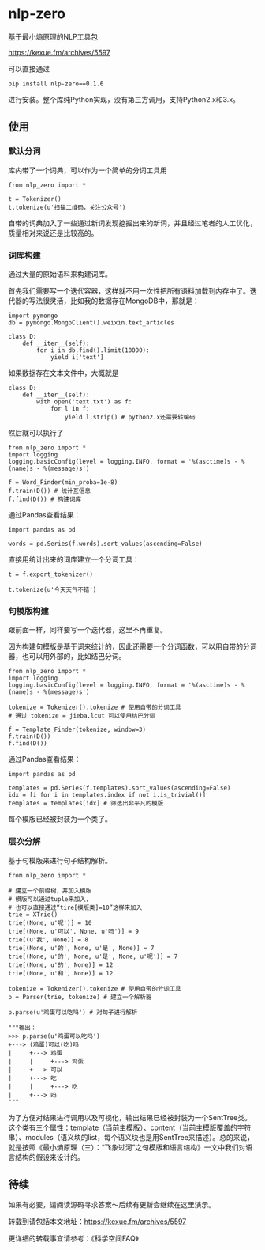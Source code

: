 # nlp-zero
基于最小熵原理的NLP工具包

https://kexue.fm/archives/5597

可以直接通过
```
pip install nlp-zero==0.1.6
```

进行安装。整个库纯Python实现，没有第三方调用，支持Python2.x和3.x。
## 使用

### 默认分词
库内带了一个词典，可以作为一个简单的分词工具用

```
from nlp_zero import *

t = Tokenizer()
t.tokenize(u'扫描二维码，关注公众号')
```

自带的词典加入了一些通过新词发现挖掘出来的新词，并且经过笔者的人工优化，质量相对来说还是比较高的。

### 词库构建
通过大量的原始语料来构建词库。

首先我们需要写一个迭代容器，这样就不用一次性把所有语料加载到内存中了。迭代器的写法很灵活，比如我的数据存在MongoDB中，那就是：

```
import pymongo
db = pymongo.MongoClient().weixin.text_articles

class D:
    def __iter__(self):
        for i in db.find().limit(10000):
            yield i['text']
```
如果数据存在文本文件中，大概就是

```
class D:
    def __iter__(self):
        with open('text.txt') as f:
            for l in f:
                yield l.strip() # python2.x还需要转编码
```
然后就可以执行了

```
from nlp_zero import *
import logging
logging.basicConfig(level = logging.INFO, format = '%(asctime)s - %(name)s - %(message)s')

f = Word_Finder(min_proba=1e-8)
f.train(D()) # 统计互信息
f.find(D()) # 构建词库
```

通过Pandas查看结果：

```
import pandas as pd

words = pd.Series(f.words).sort_values(ascending=False)
```

直接用统计出来的词库建立一个分词工具：

```
t = f.export_tokenizer()

t.tokenize(u'今天天气不错')
```

### 句模版构建
跟前面一样，同样要写一个迭代器，这里不再重复。

因为构建句模版是基于词来统计的，因此还需要一个分词函数，可以用自带的分词器，也可以用外部的，比如结巴分词。

```
from nlp_zero import *
import logging
logging.basicConfig(level = logging.INFO, format = '%(asctime)s - %(name)s - %(message)s')

tokenize = Tokenizer().tokenize # 使用自带的分词工具
# 通过 tokenize = jieba.lcut 可以使用结巴分词

f = Template_Finder(tokenize, window=3)
f.train(D())
f.find(D())
```

通过Pandas查看结果：

```
import pandas as pd

templates = pd.Series(f.templates).sort_values(ascending=False)
idx = [i for i in templates.index if not i.is_trivial()]
templates = templates[idx] # 筛选出非平凡的模版
```

每个模版已经被封装为一个类了。

### 层次分解
基于句模版来进行句子结构解析。

```
from nlp_zero import *

# 建立一个前缀树，并加入模版
# 模版可以通过tuple来加入，
# 也可以直接通过“tire[模版类]=10”这样来加入
trie = XTrie()
trie[(None, u'呢')] = 10
trie[(None, u'可以', None, u'吗')] = 9
trie[(u'我', None)] = 8
trie[(None, u'的', None, u'是', None)] = 7
trie[(None, u'的', None, u'是', None, u'呢')] = 7
trie[(None, u'的', None)] = 12
trie[(None, u'和', None)] = 12

tokenize = Tokenizer().tokenize # 使用自带的分词工具
p = Parser(trie, tokenize) # 建立一个解析器

p.parse(u'鸡蛋可以吃吗') # 对句子进行解析

"""输出：
>>> p.parse(u'鸡蛋可以吃吗')
+---> (鸡蛋)可以(吃)吗
|     +---> 鸡蛋
|     |     +---> 鸡蛋
|     +---> 可以
|     +---> 吃
|     |     +---> 吃
|     +---> 吗
"""
```
为了方便对结果进行调用以及可视化，输出结果已经被封装为一个SentTree类。这个类有三个属性：template（当前主模版）、content（当前主模版覆盖的字符串）、modules（语义块的list，每个语义块也是用SentTree来描述）。总的来说，就是按照《最小熵原理（三）：“飞象过河”之句模版和语言结构》一文中我们对语言结构的假设来设计的。

## 待续
如果有必要，请阅读源码寻求答案～后续有更新会继续在这里演示。

转载到请包括本文地址：https://kexue.fm/archives/5597

更详细的转载事宜请参考：《科学空间FAQ》
